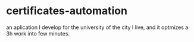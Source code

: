 # certificates-automation
an aplication I develop for the university of the city I live, and it optmizes a 3h work into few minutes. 
